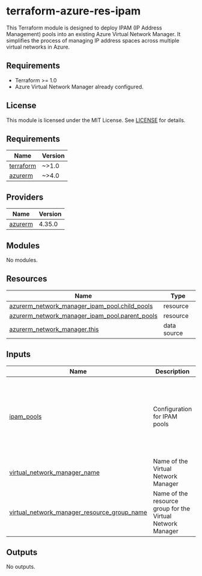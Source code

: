 # terraform-azure-res-ipam

This Terraform module is designed to deploy IPAM (IP Address Management) pools into an existing Azure Virtual Network Manager. It simplifies the process of managing IP address spaces across multiple virtual networks in Azure.


## Requirements

- Terraform >= 1.0
- Azure Virtual Network Manager already configured.

## License

This module is licensed under the MIT License. See [LICENSE](LICENSE) for details.

<!-- BEGIN_TF_DOCS -->
## Requirements

| Name | Version |
|------|---------|
| <a name="requirement_terraform"></a> [terraform](#requirement\_terraform) | ~>1.0 |
| <a name="requirement_azurerm"></a> [azurerm](#requirement\_azurerm) | ~>4.0 |

## Providers

| Name | Version |
|------|---------|
| <a name="provider_azurerm"></a> [azurerm](#provider\_azurerm) | 4.35.0 |

## Modules

No modules.

## Resources

| Name | Type |
|------|------|
| [azurerm_network_manager_ipam_pool.child_pools](https://registry.terraform.io/providers/hashicorp/azurerm/latest/docs/resources/network_manager_ipam_pool) | resource |
| [azurerm_network_manager_ipam_pool.parent_pools](https://registry.terraform.io/providers/hashicorp/azurerm/latest/docs/resources/network_manager_ipam_pool) | resource |
| [azurerm_network_manager.this](https://registry.terraform.io/providers/hashicorp/azurerm/latest/docs/data-sources/network_manager) | data source |

## Inputs

| Name | Description | Type | Default | Required |
|------|-------------|------|---------|:--------:|
| <a name="input_ipam_pools"></a> [ipam\_pools](#input\_ipam\_pools) | Configuration for IPAM pools | <pre>object({<br/>    name                  = string<br/>    display_name          = string<br/>    main_address_prefixes = list(string)<br/>    child_pools = map(object({<br/>      display_name     = string<br/>      address_prefixes = list(string)<br/>    }))<br/>  })</pre> | n/a | yes |
| <a name="input_virtual_network_manager_name"></a> [virtual\_network\_manager\_name](#input\_virtual\_network\_manager\_name) | Name of the Virtual Network Manager | `string` | n/a | yes |
| <a name="input_virtual_network_manager_resource_group_name"></a> [virtual\_network\_manager\_resource\_group\_name](#input\_virtual\_network\_manager\_resource\_group\_name) | Name of the resource group for the Virtual Network Manager | `string` | n/a | yes |

## Outputs

No outputs.
<!-- END_TF_DOCS -->